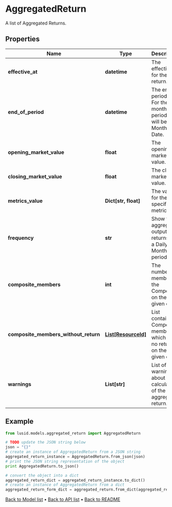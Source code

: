 # AggregatedReturn

A list of Aggregated Returns.

## Properties
Name | Type | Description | Notes
------------ | ------------- | ------------- | -------------
**effective_at** | **datetime** | The effectiveAt for the return. | 
**end_of_period** | **datetime** | The end of period date. For the monthly period this will be the Month End Date. | 
**opening_market_value** | **float** | The opening market value. | [optional] 
**closing_market_value** | **float** | The closing market value. | [optional] 
**metrics_value** | **Dict[str, float]** | The value for the specified metric. | 
**frequency** | **str** | Show the aggregated output returns on a Daily or Monthly period. | [optional] 
**composite_members** | **int** | The number of members in the Composite on the given day. | [optional] 
**composite_members_without_return** | [**List[ResourceId]**](ResourceId.md) | List containing Composite members which post no return on the given day. | [optional] 
**warnings** | **List[str]** | List of the warnings about the calculation of the aggregated return. | [optional] 

## Example

```python
from lusid.models.aggregated_return import AggregatedReturn

# TODO update the JSON string below
json = "{}"
# create an instance of AggregatedReturn from a JSON string
aggregated_return_instance = AggregatedReturn.from_json(json)
# print the JSON string representation of the object
print AggregatedReturn.to_json()

# convert the object into a dict
aggregated_return_dict = aggregated_return_instance.to_dict()
# create an instance of AggregatedReturn from a dict
aggregated_return_form_dict = aggregated_return.from_dict(aggregated_return_dict)
```
[Back to Model list](../README.md#documentation-for-models) &#8226; [Back to API list](../README.md#documentation-for-api-endpoints) &#8226; [Back to README](../README.md)


